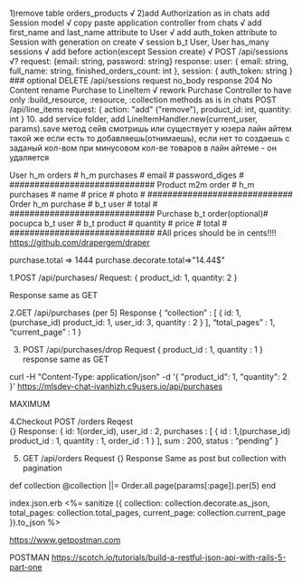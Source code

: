 1)remove table orders_products √
2)add Authorization as in chats 
add Session model         √
copy paste application controller from chats √
add first_name and last_name attribute to User √
add auth_token attribute to Session with generation on create √
session b_t User, User has_many sessions   √
add before action(except Session create)   √
POST /api/sessions √?
request:
		{email: string,
password: string}
	response: 
		user: 
{
email: string,
full_name: string,
finished_orders_count: int 
},
session:
{ 
auth_token: string
}
	### optional DELETE /api/sessions
		request no_body
		response 204 No Content
rename Purchase to LineItem √
rework Purchase Controller to have only :build_resource, :resource, :collection methods as is in chats
POST /api/line_items
	request:
	{
		action: "add" ("remove"),
		product_id: int,
		quantity: int
}
10. add service folder, add LineItemHandler.new(current_user, params).save
метод сейв
смотришь или существует у юзера лайн айтем такой же
если есть то добавляешь(отнимаешь), если нет то создаешь с заданый кол-вом
при минусовом кол-ве товаров в лайн айтеме - он удаляется
















User h_m orders             #
     h_m purchases          #
email                       #
password_diges              #
#############################
Product m2m order           #
        h_m purchases       #
name                        #
price                       #
photo                       #
#############################
Order h_m purchase          # 
      b_t user              #
total                       #        
#############################
Purchase b_t order(optional)# pocupca
         b_t user           #
         b_t product        #
quantity                    #
price                       #
total                       #
#############################
#All prices should be in cents!!!!
https://github.com/drapergem/draper

purchase.total => 1444
purchase.decorate.total=>"14.44$"


1.POST /api/purchases/
	Request:
	{
		product_id: 1,	quantity: 2
	}

Response
same as GET

2.GET /api/purchases     (per 5)
	Response
	{
		“collection” : 
			[
				{
					id: 1,   (purchase_id)
					product_id: 1,
					user_id: 3,
					quantity : 2
				}
			],
		“total_pages” : 1,
		“current_page” : 1
	}

3. POST /api/purchases/drop
	Request
	{
		product_id : 1,
		quantity : 1
  }
response
same as GET

curl -H "Content-Type: application/json" -d '{ "product_id": 1, "quantity": 2 }' https://mlsdev-chat-ivanhizh.c9users.io/api/purchases

MAXIMUM

4.Checkout
	POST /orders
Reqest		
{}
Response:
	{
		id: 1(order_id),
		user_id : 2,
		purchases : 
			[
				{
					id : 1,(purchase_id)
					product_id : 1,
					quantity : 1,
					order_id : 1
				}
			],
		sum : 200,
		status : “pending”
	}

5. GET /api/orders
	Request
		{}
	Response
		Same as post but collection with pagination

def collection
	@collection ||= Order.all.page(params[:page]).per(5)
end

index.json.erb
<%= sanitize ({ collection: collection.decorate.as_json, total_pages: collection.total_pages, current_page: collection.current_page }).to_json %>

 https://www.getpostman.com

 
POSTMAN
https://scotch.io/tutorials/build-a-restful-json-api-with-rails-5-part-one